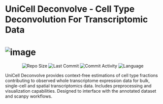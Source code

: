 # UniCell Deconvolve - Cell Type Deconvolution For Transcriptomic Data
![image](https://user-images.githubusercontent.com/7418190/148014006-1c522756-05b2-4e6f-9ab5-dec627405b57.png)
========
<p align="center">
<img alt="Repo Size" src="https://img.shields.io/github/repo-size/dchary/ucdeconvolve">
<img alt="Last Commit" src="https://img.shields.io/github/last-commit/dchary/ucdeconvolve?style=flat-square">
<img alt="Commit Activity" src="https://img.shields.io/github/commit-activity/w/dchary/ucdeconvolve?style=flat-square">
<img alt="Language" src="https://img.shields.io/github/languages/top/dchary/ucdeconvolve">
</p>

UniCell Deconvolve provides context-free estimations of cell type fractions contributing to observed whole transcriptome expression data for bulk, single-cell and spatial transcriptomics data. Includes preprocessing and visualization capabilities. Designed to interface with the annotated dataset and scanpy workflows.
